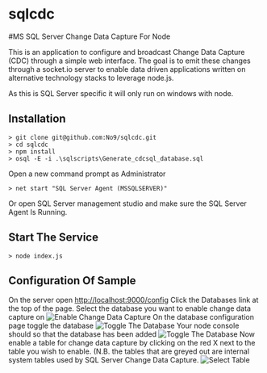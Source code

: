 sqlcdc
======
#MS SQL Server Change Data Capture For Node

This is an application to configure and broadcast Change Data Capture (CDC) through a simple web interface.
The goal is to emit these changes through a socket.io server to enable data driven applications written on alternative technology stacks to leverage node.js.

As this is SQL Server specific it will only run on windows with node. 

## Installation 
```
> git clone git@github.com:No9/sqlcdc.git
> cd sqlcdc
> npm install
> osql -E -i .\sqlscripts\Generate_cdcsql_database.sql
```
Open a new command prompt as Administrator 
```
> net start "SQL Server Agent (MSSQLSERVER)"
```
Or open SQL Server management studio and make sure the SQL Server Agent Is Running.

## Start The Service
```
> node index.js 
``` 

## Configuration Of Sample
On the server open [http://localhost:9000/config](http://localhost:9000/config)
Click the Databases link at the top of the page.
Select the database you want to enable change data capture on
![Enable Change Data Capture](http://farm8.staticflickr.com/7133/7827235140_19561b8dae.jpg "CDC Database List")
On the database configuration page toggle the database
![Toggle The Database](http://farm9.staticflickr.com/8442/7827273968_b128ccafd6.jpg "Toggle The Database")
Your node console should so that the database has been added
![Toggle The Database](http://farm9.staticflickr.com/8439/7827293440_9c955bdf33.jpg "Database Added")
Now enable a table for change data capture by clicking on the red X next to the table you wish to enable.
(N.B. the tables that are greyed out are internal system tables used by SQL Server Change Data Capture.
![Select Table](http://farm9.staticflickr.com/8287/7827310526_ef77436322.jpg "Selected Tables")


